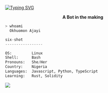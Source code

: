 
  
[![Typing SVG](https://readme-typing-svg.herokuapp.com/?width=700&height=70&center=true&size=37&lines=Six+Fleeping+Shot;The+Name+is+Okhuomon+Ajayi)](https://git.io/typing-svg)
  
<p align=center><strong> A Bot in the making </strong></p>

```bash
> whoami
  Okhuomon Ajayi
```

```python
six-shot
-----------------

OS:         Linux
Shell:      Bash
Pronouns:   She/Her
Country:    Nigeria
Languages:  Javascript, Python, TypeScript
Learning:   Rust, Solidity
```

[![](https://ossrank.com/widget/923675)](https://ossrank.com/c/923675-okhuomon-ajayi)

